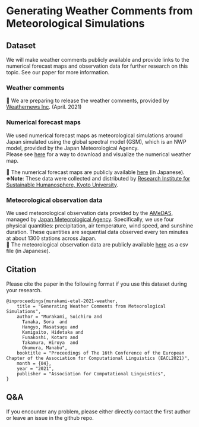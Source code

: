 
# Generating Weather Comments from Meteorological Simulations

## Dataset
We will make weather comments publicly available and provide links to the numerical forecast maps and observation data for further research on this topic.
See our paper for more information.

### Weather comments
:construction: We are preparing to release the weather comments, provided by [Weathernews Inc](https://global.weathernews.com/). (April. 2021)

### Numerical forecast maps
We used numerical forecast maps as meteorological simulations around Japan simulated using the global spectral model (GSM), which is an NWP model, provided by the Japan Meteorological Agency.  
Please see [here](./dataset/README.md) for a way to download and visualize the numerical weather map.

:dvd: The numerical forecast maps are publicly available [here](http://database.rish.kyoto-u.ac.jp/arch/jmadata/gpv-original.html) (in Japanese).  
**※Note**: These data were collected and distributed by [Research Institute for Sustainable Humanosphere, Kyoto University](http://database.rish.kyoto-u.ac.jp/index-e.html). 


### Meteorological observation data
We used meteorological observation data provided by the [AMeDAS]( http://www.jma.go.jp/en/amedas/), managed by [Japan Meteorological Agency](https://www.jma.go.jp/jma/indexe.html). Specifically, we use four physical quantities: precipitation, air temperature, wind speed, and sunshine duration. These quantities are sequential data observed every ten minutes at about 1300 stations across Japan.  
:dvd: The meteorological observation data are publicly available [here](https://www.data.jma.go.jp/gmd/risk/obsdl/) as a csv file (in Japanese).

## Citation
Please cite the paper in the following format if you use this dataset during your research.
```
@inproceedings{murakami-etal-2021-weather,
    title = "Generating Weather Comments from Meteorological Simulations",
    author = "Murakami, Soichiro and
      Tanaka, Sora  and
      Hangyo, Masatsugu and
      Kamigaito, Hidetaka and
      Funakoshi, Kotaro and
      Takamura, Hiroya  and
      Okumura, Manabu",
    booktitle = "Proceedings of The 16th Conference of the European Chapter of the Association for Computational Linguistics (EACL2021)",
    month = {04},
    year = "2021",
    publisher = "Association for Computational Linguistics",
}
```

## Q&A
If you encounter any problem, please either directly contact the first author or leave an issue in the github repo.